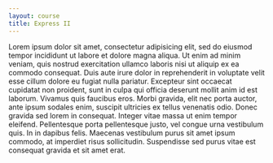 ```yaml
---
layout: course
title: Express II
---
```


<p class="course-para">Lorem ipsum dolor sit amet, consectetur adipisicing elit, sed do eiusmod tempor incididunt ut labore et dolore magna aliqua. Ut enim ad minim veniam, quis nostrud exercitation ullamco laboris nisi ut aliquip ex ea commodo consequat. Duis aute irure dolor in reprehenderit in voluptate velit esse cillum dolore eu fugiat nulla pariatur. Excepteur sint occaecat cupidatat non proident, sunt in culpa qui officia deserunt mollit anim id est laborum. Vivamus quis faucibus eros. Morbi gravida, elit nec porta auctor, ante ipsum sodales enim, suscipit ultricies ex tellus venenatis odio. Donec gravida sed lorem in consequat. Integer vitae massa ut enim tempor eleifend. Pellentesque porta pellentesque justo, vel congue urna vestibulum quis. In in dapibus felis. Maecenas vestibulum purus sit amet ipsum commodo, at imperdiet risus sollicitudin. Suspendisse sed purus vitae est consequat gravida et sit amet erat.</p>
